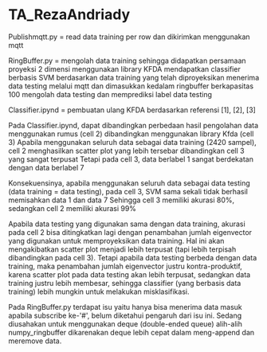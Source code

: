 # TA_RezaAndriady

Publishmqtt.py = read data training per row dan dikirimkan menggunakan mqtt

RingBuffer.py = mengolah data training sehingga didapatkan persamaan proyeksi 2 dimensi menggunakan library KFDA
                mendapatkan classifier berbasis SVM berdasarkan data training yang telah diproyeksikan
                menerima data testing melalui mqtt dan dimasukkan kedalam ringbuffer berkapasitas 100
                mengolah data testing dan memprediksi label data testing

Classifier.ipynd = pembuatan ulang KFDA berdasarkan referensi [1], [2], [3]

Pada Classifier.ipynd, dapat dibandingkan perbedaan hasil pengolahan data menggunakan rumus (cell 2) dibandingkan menggunakan library Kfda (cell 3)
Apabila menggunakan seluruh data sebagai data training (2420 sampel), cell 2 menghasilkan scatter plot yang lebih tersebar dibandingkan cell 3 yang sangat terpusat
Tetapi pada cell 3, data berlabel 1 sangat berdekatan dengan data berlabel 7

Konsekuensinya, apabila menggunakan seluruh data sebagai data testing (data training = data testing), pada cell 3, SVM sama sekali tidak berhasil memisahkan data 1 dan data 7
Sehingga cell 3 memiliki akurasi 80%, sedangkan cell 2 memiliki akurasi 99%

Apabila data testing yang digunakan sama dengan data training, akurasi pada cell 2 bisa ditingkatkan lagi dengan penambahan jumlah eigenvector yang digunakan untuk
memproyeksikan data training. Hal ini akan mengakibatkan scatter plot menjadi lebih terpusat (tapi lebih terpisah dibandingkan pada cell 3). Tetapi apabila data testing
berbeda dengan data training, maka penambahan jumlah eigenvector justru kontra-produktif, karena scatter plot pada data testing akan lebih terpusat, sedangkan data training
justru lebih membesar, sehingga classifier (yang berbasis data training) lebih mungkin untuk melakukan misklasifikasi.

Pada RingBuffer.py terdapat isu yaitu hanya bisa menerima data masuk apabila subscribe ke-'#', belum diketahui pengaruh dari isu ini.
Sedang diusahakan untuk menggunakan deque (double-ended queue) alih-alih numpy_ringbuffer dikarenakan deque lebih cepat dalam meng-append dan meremove data.


